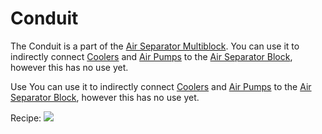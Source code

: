 Conduit
=======

The Conduit is a part of the [Air Separator Multiblock](air_separator.md). You can use it to indirectly connect [Coolers](cooler.md) and [Air Pumps](air_pump.md) to the [Air Separator Block](air_separator.md), however this has no use yet.

Use
You can use it to indirectly connect [Coolers](cooler.md) and [Air Pumps](air_pump.md) to the [Air Separator Block](air_separator.md), however this has no use yet.

Recipe:
![](/img/conduit.png)